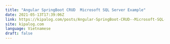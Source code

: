 ```yaml
---
title: "Angular SpringBoot CRUD  Microsoft SQL Server Example"
date: 2021-05-13T17:39:06Z
link: https://kipalog.com/posts/Angular-SpringBoot-CRUD--Microsoft-SQL-Server-Example?utm_medium=RSS&utm_source=news.12bit.vn
site: kipalog.com
language: Vietnamese
draft: false
---
```

